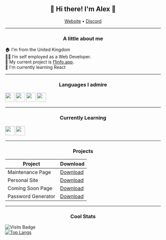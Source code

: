 <h2 align="center">👋 Hi there! I'm Alex 👋</h3>
<p align="center">
  <a href="https://developedbyalex.com">Website</a> •
  <a href="https://discord.gg/ZW4EFvkYnS">Discord</a>
</p>

---
<h3 align="center">A little about me</h3>

🏠 I'm from the United Kingdom <br/>
👨‍💻 I’m self employed as a Web Developer.<br/>
🔭 My current project is [f1info.app](https://f1info.app/).<br/>
🌱 I'm currently learning React

---

<h3 align="center">Languages I admire</h3>

<code><img height="30" src="https://raw.githubusercontent.com/dereknguyen269/dereknguyen269/master/images/html.png"></code>
<code><img height="30" src="https://raw.githubusercontent.com/dereknguyen269/dereknguyen269/master/images/css3.png"></code>
<code><img height="30" src="https://raw.githubusercontent.com/dereknguyen269/dereknguyen269/master/images/js.png"></code>
<code><img height="30" src="https://raw.githubusercontent.com/dereknguyen269/dereknguyen269/master/images/mysql.svg"></code>

---

<h3 align="center">Currently Learning</h3>

<code><img height="30" src="https://raw.githubusercontent.com/dereknguyen269/dereknguyen269/master/images/reactjs.png"></code>
<code><img height="30" src="https://raw.githubusercontent.com/dereknguyen269/dereknguyen269/master/images/nodejs.png"></code>

---

<h3 align="center">Projects</h3>

| Project  | Download |
| ------------- | ------------- |
| Maintenance Page  | <a class="github-button" href="https://github.com/developedbyalex/MaintenancePage/archive/HEAD.zip" data-icon="octicon-download" aria-label="Download developedbyalex/passwordgenerator on GitHub">Download</a>  |
| Personal Site  | <a class="github-button" href="https://github.com/developedbyalex/PersonalSite/archive/HEAD.zip" data-icon="octicon-download" aria-label="Download developedbyalex/PersonalSite on GitHub">Download</a>|
| Coming Soon Page  | <a class="github-button" href="https://github.com/developedbyalex/ComingSoon/archive/HEAD.zip" data-icon="octicon-download" aria-label="Download developedbyalex/ComingSoon on GitHub">Download</a>  |
| Password Generator  | <a class="github-button" href="https://github.com/developedbyalex/PasswordGenerator/archive/HEAD.zip" data-icon="octicon-download" aria-label="Download developedbyalex/PasswordGenerator on GitHub">Download</a>  |
---

<h3 align="center">Cool Stats</h3>

![Visits Badge](https://badges.pufler.dev/visits/developedbyalex/developedbyalex)<br/>
[![Top Langs](https://github-readme-stats.vercel.app/api/top-langs/?username=developedbyalex&layout=compact&theme=radical)](https://github.com/anuraghazra/github-readme-stats)
